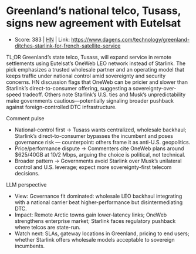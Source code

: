 # Greenland’s national telco, Tusass, signs new agreement with Eutelsat

- Score: 383 | [HN](https://news.ycombinator.com/item?id=45665796) | Link: https://www.dagens.com/technology/greenland-ditches-starlink-for-french-satellite-service

TL;DR
Greenland’s state telco, Tusass, will expand service in remote settlements using Eutelsat’s OneWeb LEO network instead of Starlink. The pick emphasizes a trusted wholesale partner and an operating model that keeps traffic under national control amid sovereignty and security concerns. HN discussion flags that OneWeb can be pricier and slower than Starlink’s direct-to-consumer offering, suggesting a sovereignty-over-speed tradeoff. Others note Starlink’s U.S. ties and Musk’s unpredictability make governments cautious—potentially signaling broader pushback against foreign-controlled DTC infrastructure.

Comment pulse
- National-control first → Tusass wants centralized, wholesale backhaul; Starlink’s direct-to-consumer bypasses the incumbent and poses governance risk — counterpoint: others frame it as anti-U.S. geopolitics.
- Price/performance dispute → Commenters cite OneWeb plans around $625/40GB at 10/2 Mbps, arguing the choice is political, not technical.
- Broader pattern → Governments avoid Starlink over Musk’s unilateral control and U.S. leverage; expect more sovereignty-first telecom decisions.

LLM perspective
- View: Governance fit dominated: wholesale LEO backhaul integrating with a national carrier beat higher-performance but disintermediating DTC.
- Impact: Remote Arctic towns gain lower-latency links; OneWeb strengthens enterprise market; Starlink faces regulatory pushback where telcos are state-run.
- Watch next: SLAs, gateway locations in Greenland, pricing to end users; whether Starlink offers wholesale models acceptable to sovereign incumbents.
